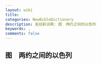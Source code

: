 ```yaml
---
layout: wiki
title: 
categories: NewBibleDictionary
description: 圣经新词典: 图　两约之间的以色列
keywords: , 
comments: false
---
```


## 图　两约之间的以色列














